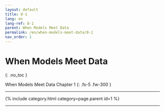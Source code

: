 ```yaml
---
layout: default
title: 8-1
lang: en
lang-ref: 8-1
parent: When Models Meet Data
permalink: /en/when-models-meet-data/8-1
nav_order: 1
---
```


# When Models Meet Data
{: .no_toc }


When Models Meet Data Chapter 1
{: .fs-5 .fw-300 }

---

{% include category.html category=page.parent id=1 %}

---

